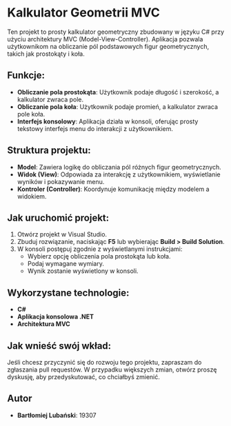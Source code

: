 # Kalkulator Geometrii MVC

Ten projekt to prosty kalkulator geometryczny zbudowany w języku C# przy użyciu architektury MVC (Model-View-Controller). Aplikacja pozwala użytkownikom na obliczanie pól podstawowych figur geometrycznych, takich jak prostokąty i koła.

## Funkcje:
- **Obliczanie pola prostokąta**: Użytkownik podaje długość i szerokość, a kalkulator zwraca pole.
- **Obliczanie pola koła**: Użytkownik podaje promień, a kalkulator zwraca pole koła.
- **Interfejs konsolowy**: Aplikacja działa w konsoli, oferując prosty tekstowy interfejs menu do interakcji z użytkownikiem.

## Struktura projektu:
- **Model**: Zawiera logikę do obliczania pól różnych figur geometrycznych.
- **Widok (View)**: Odpowiada za interakcję z użytkownikiem, wyświetlanie wyników i pokazywanie menu.
- **Kontroler (Controller)**: Koordynuje komunikację między modelem a widokiem.

## Jak uruchomić projekt:
1. Otwórz projekt w Visual Studio.
2. Zbuduj rozwiązanie, naciskając **F5** lub wybierając **Build > Build Solution**.
3. W konsoli postępuj zgodnie z wyświetlanymi instrukcjami:
   - Wybierz opcję obliczenia pola prostokąta lub koła.
   - Podaj wymagane wymiary.
   - Wynik zostanie wyświetlony w konsoli.

## Wykorzystane technologie:
- **C#**
- **Aplikacja konsolowa .NET**
- **Architektura MVC**

## Jak wnieść swój wkład:
Jeśli chcesz przyczynić się do rozwoju tego projektu, zapraszam do zgłaszania pull requestów. W przypadku większych zmian, otwórz proszę dyskusję, aby przedyskutować, co chciałbyś zmienić.

## Autor
- **Bartłomiej Lubański**: 19307
